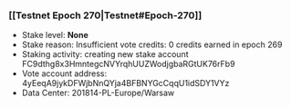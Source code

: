 ### [[Testnet Epoch 270|Testnet#Epoch-270]]
* Stake level: **None**
* Stake reason: Insufficient vote credits: 0 credits earned in epoch 269
* Staking activity: creating new stake account FC9dthg8x3HmntegcNVYrqhUUZWodjgbaRGtUK76rFb9
* Vote account address: 4yEeqA9jykDFWjbNnQYja4BFBNYGcCqqU1idSDY1VYz
* Data Center: 201814-PL-Europe/Warsaw